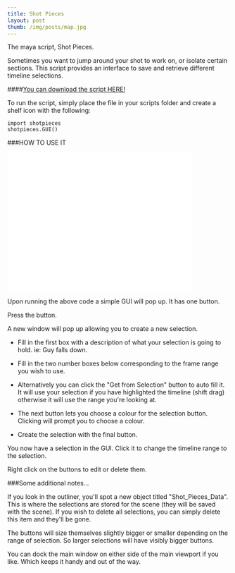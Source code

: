 ```yaml
---
title: Shot Pieces
layout: post
thumb: /img/posts/map.jpg
---
```

The maya script, Shot Pieces.

Sometimes you want to jump around your shot to work on, or isolate certain sections. This script provides an interface to save and retrieve different timeline selections.<!-- more -->

####[You can download the script HERE!](https://github.com/internetimagery/shot_pieces/releases)

To run the script, simply place the file in your scripts folder and create a shelf icon with the following:

	import shotpieces
	shotpieces.GUI()

###HOW TO USE IT

<div class="js-video [vimeo, widescreen]"><iframe width="420" height="315" src="//www.youtube-nocookie.com/embed/9TS-JMb7imk?rel=0" frameborder="0" allowfullscreen></iframe></div>

Upon running the above code a simple GUI will pop up. It has one button.

Press the button.

A new window will pop up allowing you to create a new selection.

* Fill in the first box with a description of what your selection is going to hold. ie: Guy falls down.

* Fill in the two number boxes below corresponding to the frame range you wish to use.

* Alternatively you can click the "Get from Selection" button to auto fill it. It will use your selection if you have highlighted the timeline (shift drag) otherwise it will use the range you're looking at.

* The next button lets you choose a colour for the selection button. Clicking will prompt you to choose a colour.

* Create the selection with the final button.

You now have a selection in the GUI. Click it to change the timeline range to the selection.

Right click on the buttons to edit or delete them.

###Some additional notes...

If you look in the outliner, you'll spot a new object titled "Shot_Pieces_Data". This is where the selections are stored for the scene (they will be saved with the scene). If you wish to delete all selections, you can simply delete this item and they'll be gone.

The buttons will size themselves slightly bigger or smaller depending on the range of selection. So larger selections will have visibly bigger buttons.

You can dock the main window on either side of the main viewport if you like. Which keeps it handy and out of the way.
